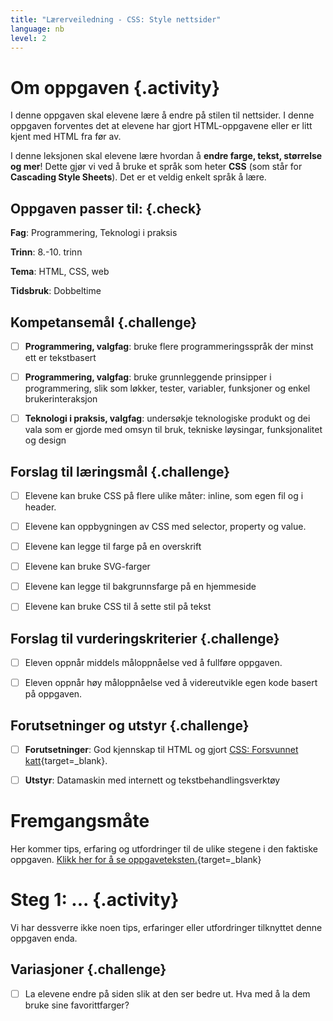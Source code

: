 ```yaml
---
title: "Lærerveiledning - CSS: Style nettsider"
language: nb
level: 2
---
```


# Om oppgaven {.activity}
I denne oppgaven skal elevene lære å endre på stilen til nettsider. I denne oppgaven forventes det at elevene har gjort HTML-oppgavene eller er litt kjent med HTML fra før av.


I denne leksjonen skal elevene lære hvordan å __endre farge, tekst, størrelse og mer__! Dette gjør vi ved å bruke et språk som heter __CSS__ (som står for __Cascading Style Sheets__). Det er et veldig enkelt språk å lære.

## Oppgaven passer til: {.check}
 __Fag__: Programmering, Teknologi i praksis

__Trinn__: 8.-10. trinn

__Tema__: HTML, CSS, web

__Tidsbruk__: Dobbeltime


## Kompetansemål {.challenge}

- [ ]  __Programmering, valgfag__: bruke flere programmeringsspråk der minst ett er tekstbasert
- [ ] __Programmering, valgfag__: bruke grunnleggende prinsipper i programmering, slik som løkker, tester, variabler, funksjoner og enkel brukerinteraksjon 
- [ ] __Teknologi i praksis, valgfag__: undersøkje teknologiske produkt og dei vala som er gjorde med omsyn til bruk, tekniske løysingar, funksjonalitet og design


## Forslag til læringsmål {.challenge}

- [ ] Elevene kan bruke CSS på flere ulike måter: inline, som egen fil og i header. 
- [ ] Elevene kan oppbygningen av CSS med selector, property og value.
- [ ] Elevene kan legge til farge på en overskrift
- [ ] Elevene kan bruke SVG-farger
- [ ] Elevene kan legge til bakgrunnsfarge på en hjemmeside
- [ ] Elevene kan bruke CSS til å sette stil på tekst


## Forslag til vurderingskriterier {.challenge}

- [ ] Eleven oppnår middels måloppnåelse ved å fullføre oppgaven.
- [ ]  Eleven oppnår høy måloppnåelse ved å videreutvikle egen kode basert på oppgaven. 



## Forutsetninger og utstyr {.challenge}
- [ ]  __Forutsetninger__: God kjennskap til HTML og gjort [CSS: Forsvunnet katt](../forsvunnet_katt/forsvunnet_katt.html){target=_blank}.

- [ ]  __Utstyr__: Datamaskin med internett og tekstbehandlingsverktøy



# Fremgangsmåte
Her kommer tips, erfaring og utfordringer til de ulike stegene i den faktiske oppgaven. [Klikk her for å se oppgaveteksten.](../style_nettsider/style_nettsider.html){target=_blank}

# Steg 1: ... {.activity}
Vi har dessverre ikke noen tips, erfaringer eller utfordringer tilknyttet denne oppgaven enda.


## Variasjoner {.challenge}
- [ ] La elevene endre på siden slik at den ser bedre ut. Hva med å la dem bruke sine favorittfarger?
 